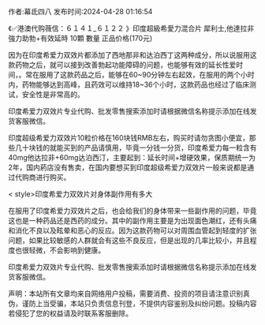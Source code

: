 <p>作者:幕氐四八 发布时间:2024-04-28 01:16:54</p>
<p>《✅港澳代购薇信：６１４１_６１２２ 》印度超級希愛力混合片 犀利士,他達拉非 強力助勃+有效延時 10顆 數量 正品价格(170元) </p>
									<p></p><p>因为在印度希爱力双效片都添加了西地那非和达泊西丁这两种成分，所以说服用这款药物之后，就可以接到改善勃起功能障碍的问题，也能够有效的延长性爱时间，。常在服用了这款药品之后，能够在60~90分钟左右起效，在服用的两个小时内，药物能够达到高峰，且药效可以维持18~36个小时，这款药品也经过了临床测试，安全性是非常高的。</p><p>印度希爱力双效片专业代购、批发零售搜索添加时请根据微信名称提示添加在线发货客服微信。</p><p></p><p>印度超级希爱力双效片10粒价格在160块钱RMB左右，购买时请勿贪图小便宜，那些几十块钱的就能买到的产品请慎用，毕竟一分钱一分货，印度希爱力每一粒含有40mg他达拉非+60mg达泊西汀，主要起到：延长时间+增硬效果，保质期统一为2年，国内葯店没有售卖，在国内要想买到印度超级希爱力双效片一般来说都是通过代购商进行购买。</p><p>< style>印度希爱力双效片对身体副作用有多大</></p><p>在服用了印度希爱力双效片之后，也会给我们的身体带来一些副作用的问题，毕竟这也是一种药品还是西药的成分。其中的副作用主要是为出现面色潮红，还有头痛和消化不良以及眩晕和恶心的反应。因为这款药物可以对周围血管起到轻度的扩张问题，如果比较敏感的人群就会有这些不良反应，但是出现的几率比较小，并且程度也很轻微，不会影响到健康。</p><p>印度希爱力双效片专业代购、批发零售搜索添加时请根据微信名称提示添加在线发货客服微信。</p>				声明：本站所有文章均来自网络用户投稿，需要消费、投资的项目请注意识别真伪，谨防上当受骗，本站只负责信息刊登，不提供内容鉴别及纠纷问题。投稿内容若侵犯了您的权益请及时联系客服删除。				

